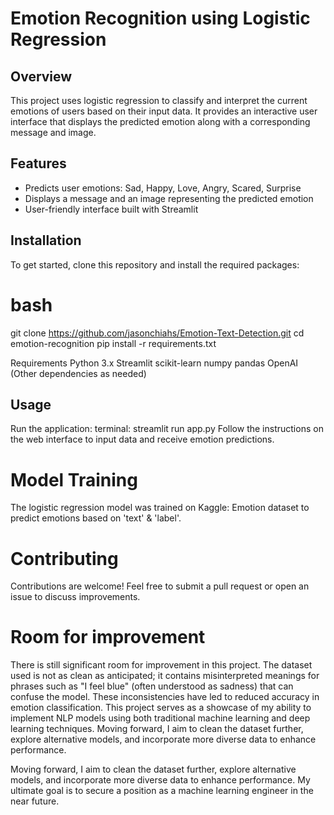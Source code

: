 # Emotion Recognition using Logistic Regression

## Overview
This project uses logistic regression to classify and interpret the current emotions of users based on their input data. It provides an interactive user interface that displays the predicted emotion along with a corresponding message and image.

## Features
- Predicts user emotions: Sad, Happy, Love, Angry, Scared, Surprise
- Displays a message and an image representing the predicted emotion
- User-friendly interface built with Streamlit

## Installation
To get started, clone this repository and install the required packages:

# bash
git clone https://github.com/jasonchiahs/Emotion-Text-Detection.git
cd emotion-recognition
pip install -r requirements.txt

Requirements
Python 3.x
Streamlit
scikit-learn
numpy
pandas
OpenAI
(Other dependencies as needed)

## Usage
Run the application:
terminal: streamlit run app.py
Follow the instructions on the web interface to input data and receive emotion predictions.

# Model Training
The logistic regression model was trained on Kaggle: Emotion dataset to predict emotions based on 'text' & 'label'.

# Contributing
Contributions are welcome! Feel free to submit a pull request or open an issue to discuss improvements.

# Room for improvement

There is still significant room for improvement in this project. The dataset used is not as clean as anticipated; it contains misinterpreted meanings for phrases such as "I feel blue" (often understood as sadness) that can confuse the model. These inconsistencies have led to reduced accuracy in emotion classification. This project serves as a showcase of my ability to implement NLP models using both traditional machine learning and deep learning techniques. Moving forward, I aim to clean the dataset further, explore alternative models, and incorporate more diverse data to enhance performance.

Moving forward, I aim to clean the dataset further, explore alternative models, and incorporate more diverse data to enhance performance. My ultimate goal is to secure a position as a machine learning engineer in the near future.
